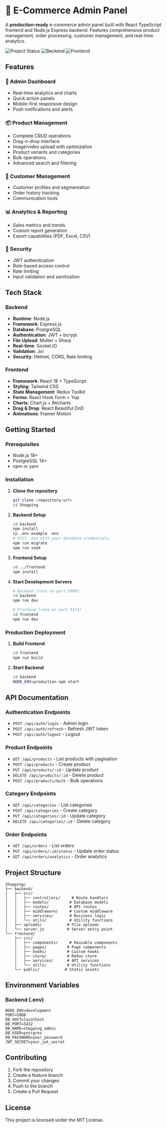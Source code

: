 # 🛒 E-Commerce Admin Panel

A **production-ready** e-commerce admin panel built with React TypeScript frontend and Node.js Express backend. Features comprehensive product management, order processing, customer management, and real-time analytics.

![Project Status](https://img.shields.io/badge/Status-Production%20Ready-green)
![Backend](https://img.shields.io/badge/Backend-100%25%20Complete-brightgreen)
![Frontend](https://img.shields.io/badge/Frontend-80%25%20Complete-yellow)

## Features

### 🎯 Admin Dashboard
- Real-time analytics and charts
- Quick action panels
- Mobile-first responsive design
- Push notifications and alerts

### 📦 Product Management
- Complete CRUD operations
- Drag-n-drop interface
- Image/video upload with optimization
- Product variants and categories
- Bulk operations
- Advanced search and filtering

### 👥 Customer Management
- Customer profiles and segmentation
- Order history tracking
- Communication tools

### 📊 Analytics & Reporting
- Sales metrics and trends
- Custom report generation
- Export capabilities (PDF, Excel, CSV)

### 🔐 Security
- JWT authentication
- Role-based access control
- Rate limiting
- Input validation and sanitization

## Tech Stack

### Backend
- **Runtime**: Node.js
- **Framework**: Express.js
- **Database**: PostgreSQL
- **Authentication**: JWT + bcrypt
- **File Upload**: Multer + Sharp
- **Real-time**: Socket.IO
- **Validation**: Joi
- **Security**: Helmet, CORS, Rate limiting

### Frontend
- **Framework**: React 18 + TypeScript
- **Styling**: Tailwind CSS
- **State Management**: Redux Toolkit
- **Forms**: React Hook Form + Yup
- **Charts**: Chart.js + Recharts
- **Drag & Drop**: React Beautiful DnD
- **Animations**: Framer Motion

## Getting Started

### Prerequisites
- Node.js 18+
- PostgreSQL 14+
- npm or yarn

### Installation

1. **Clone the repository**
   ```bash
   git clone <repository-url>
   cd Shopping
   ```

2. **Backend Setup**
   ```bash
   cd backend
   npm install
   cp .env.example .env
   # Edit .env with your database credentials
   npm run migrate
   npm run seed
   ```

3. **Frontend Setup**
   ```bash
   cd ../frontend
   npm install
   ```

4. **Start Development Servers**
   ```bash
   # Backend (runs on port 5000)
   cd backend
   npm run dev

   # Frontend (runs on port 5173)
   cd frontend
   npm run dev
   ```

### Production Deployment

1. **Build Frontend**
   ```bash
   cd frontend
   npm run build
   ```

2. **Start Backend**
   ```bash
   cd backend
   NODE_ENV=production npm start
   ```

## API Documentation

### Authentication Endpoints
- `POST /api/auth/login` - Admin login
- `POST /api/auth/refresh` - Refresh JWT token
- `POST /api/auth/logout` - Logout

### Product Endpoints
- `GET /api/products` - List products with pagination
- `POST /api/products` - Create product
- `PUT /api/products/:id` - Update product
- `DELETE /api/products/:id` - Delete product
- `POST /api/products/bulk` - Bulk operations

### Category Endpoints
- `GET /api/categories` - List categories
- `POST /api/categories` - Create category
- `PUT /api/categories/:id` - Update category
- `DELETE /api/categories/:id` - Delete category

### Order Endpoints
- `GET /api/orders` - List orders
- `PUT /api/orders/:id/status` - Update order status
- `GET /api/orders/analytics` - Order analytics

## Project Structure

```
Shopping/
├── backend/
│   ├── src/
│   │   ├── controllers/     # Route handlers
│   │   ├── models/         # Database models
│   │   ├── routes/         # API routes
│   │   ├── middleware/     # Custom middleware
│   │   ├── services/       # Business logic
│   │   └── utils/          # Utility functions
│   ├── uploads/           # File uploads
│   └── server.js          # Server entry point
└── frontend/
    ├── src/
    │   ├── components/     # Reusable components
    │   ├── pages/         # Page components
    │   ├── hooks/         # Custom hooks
    │   ├── store/         # Redux store
    │   ├── services/      # API services
    │   └── utils/         # Utility functions
    └── public/           # Static assets
```

## Environment Variables

### Backend (.env)
```env
NODE_ENV=development
PORT=5000
DB_HOST=localhost
DB_PORT=5432
DB_NAME=shopping_admin
DB_USER=postgres
DB_PASSWORD=your_password
JWT_SECRET=your_jwt_secret
```

## Contributing

1. Fork the repository
2. Create a feature branch
3. Commit your changes
4. Push to the branch
5. Create a Pull Request

## License

This project is licensed under the MIT License.
